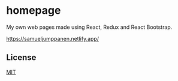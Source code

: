 # homepage

My own web pages made using React, Redux and React Bootstrap. 

https://samueljumppanen.netlify.app/


## License
[MIT](https://choosealicense.com/licenses/mit/)
